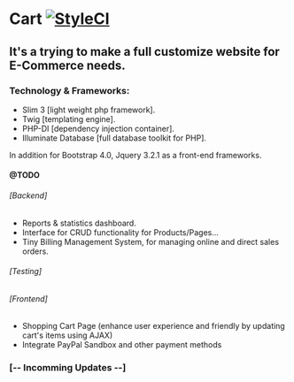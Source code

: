 # Cart [![StyleCI](https://styleci.io/repos/118575778/shield?branch=master)](https://styleci.io/repos/118575778)
## It's a trying to make a full customize website for E-Commerce needs.

### Technology & Frameworks:
<ul>
<li>Slim 3 [light weight php framework].</li>
<li>Twig [templating engine].</li>
<li>PHP-DI [dependency injection container].</li>
<li>Illuminate Database [full database toolkit for PHP].</li>
</ul>

 In addition for Bootstrap 4.0, Jquery 3.2.1 as a front-end frameworks.
 

#### @TODO
######  [Backend]
<ul>
<li>Reports & statistics dashboard.</li>
<li>Interface for CRUD functionality for Products/Pages...</li>
<li>Tiny Billing Management System, for managing online and direct sales orders.</li>
</ul>

###### [Testing]
###### [Frontend]
<ul>
 <li>Shopping Cart Page (enhance user experience and friendly by updating cart's items using AJAX)</li>
 <li>Integrate PayPal Sandbox and other payment methods</li>
</ul>

 ### [-- Incomming Updates --]
